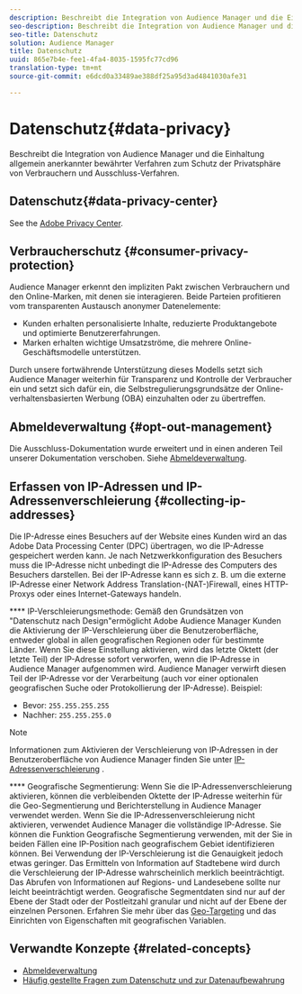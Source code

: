 ```yaml
---
description: Beschreibt die Integration von Audience Manager und die Einhaltung allgemein anerkannter bewährter Verfahren zum Schutz der Privatsphäre von Verbrauchern und Ausschluss-Verfahren.
seo-description: Beschreibt die Integration von Audience Manager und die Einhaltung allgemein anerkannter bewährter Verfahren zum Schutz der Privatsphäre von Verbrauchern und Ausschluss-Verfahren.
seo-title: Datenschutz
solution: Audience Manager
title: Datenschutz
uuid: 865e7b4e-fee1-4fa4-8035-1595fc77cd96
translation-type: tm+mt
source-git-commit: e6dcd0a33489ae388df25a95d3ad4841030afe31

---
```



# Datenschutz{#data-privacy}

Beschreibt die Integration von Audience Manager und die Einhaltung allgemein anerkannter bewährter Verfahren zum Schutz der Privatsphäre von Verbrauchern und Ausschluss-Verfahren.

## Datenschutz{#data-privacy-center}

See the [Adobe Privacy Center](https://www.adobe.com/privacy/opt-out.html).

## Verbraucherschutz {#consumer-privacy-protection}

Audience Manager erkennt den impliziten Pakt zwischen Verbrauchern und den Online-Marken, mit denen sie interagieren. Beide Parteien profitieren vom transparenten Austausch anonymer Datenelemente:

* Kunden erhalten personalisierte Inhalte, reduzierte Produktangebote und optimierte Benutzererfahrungen.
* Marken erhalten wichtige Umsatzströme, die mehrere Online-Geschäftsmodelle unterstützen.

Durch unsere fortwährende Unterstützung dieses Modells setzt sich Audience Manager weiterhin für Transparenz und Kontrolle der Verbraucher ein und setzt sich dafür ein, die Selbstregulierungsgrundsätze der Online-verhaltensbasierten Werbung (OBA) einzuhalten oder zu übertreffen.

## Abmeldeverwaltung {#opt-out-management}

Die Ausschluss-Dokumentation wurde erweitert und in einen anderen Teil unserer Dokumentation verschoben. Siehe [Abmeldeverwaltung](../../overview/data-security-and-privacy/opt-out-management.md).

<!-- 

<p>  </p>
<table id="table_A1FF33B328BD451FAFF6C6B8422F928B"> 
 <tgroup cols="2">
  <colspec colnum="1" colname="col1" colwidth="1.00*" />
  <colspec colnum="2" colname="col2" colwidth="2.74*" />
  <thead> 
   <tr> 
    <th colname="col1" class="entry"> Opt-Out For </th> 
    <th colname="col2" class="entry"> Description </th> 
   </tr>
  </thead> 
  <tbody> 
   <tr> 
    <td colname="col1"> <p>Adobe Experience Cloud </p> </td> 
    <td colname="col2"> <p>The <a href="https://www.adobe.com/privacy/opt-out.html#customeruse" format="http" scope="external"> Your Privacy Choices page</a> provides 1-click features that let you control and opt-out of data collection by the Adobe Experience Cloud advertising solutions (including Audience Manager). Specifically, see the <a href="https://www.adobe.com/privacy/opt-out.html#customeruse" format="http" scope="external"> business customer section</a> of the Privacy Choices page. </p> </td> 
   </tr> 
   <tr> 
    <td colname="col1"> <p>Browsers that do not support third-party cookies </p> </td> 
    <td colname="col2"> <p>See <a href="../../features/declared-ids.md#declared-id-targeting"> Declared ID Targeting</a>. </p> </td> 
   </tr> 
   <tr> 
    <td colname="col1"> <p>Mobile devices </p> </td> 
    <td colname="col2"> <p>See the opt-out and privacy settings for: </p> <p> 
      <ul id="ul_86EFAB879215403D937B5148C26A41D9"> 
       <li id="li_C0B544E8F4FE473B94A5436D3A60BDB1"><a href="https://marketing.adobe.com/resources/help/en_US/mobile/android/privacy.html" format="https" scope="external"> Android devices</a> </li> 
       <li id="li_26C787BAB729499A9FEDF055E9AB0637"><a href="https://marketing.adobe.com/resources/help/en_US/mobile/ios/privacy.html" format="https" scope="external"> iOS devices</a> </li> 
      </ul> </p> </td> 
   </tr> 
  </tbody> 
 </tgroup> 
</table>

 -->

## Erfassen von IP-Adressen und IP-Adressenverschleierung {#collecting-ip-addresses}

<!-- 

Adobe has enabled processes and offers settings that allow customers to use Audience Manager in compliance with applicable data privacy laws.

-->

Die IP-Adresse eines Besuchers auf der Website eines Kunden wird an das Adobe Data Processing Center (DPC) übertragen, wo die IP-Adresse gespeichert werden kann. Je nach Netzwerkkonfiguration des Besuchers muss die IP-Adresse nicht unbedingt die IP-Adresse des Computers des Besuchers darstellen. Bei der IP-Adresse kann es sich z. B. um die externe IP-Adresse einer Network Address Translation-(NAT-)Firewall, eines HTTP-Proxys oder eines Internet-Gateways handeln.

**** IP-Verschleierungsmethode: Gemäß den Grundsätzen von "Datenschutz nach Design"ermöglicht Adobe Audience Manager Kunden die Aktivierung der IP-Verschleierung über die Benutzeroberfläche, entweder global in allen geografischen Regionen oder für bestimmte Länder. Wenn Sie diese Einstellung aktivieren, wird das letzte Oktett (der letzte Teil) der IP-Adresse sofort verworfen, wenn die IP-Adresse in Audience Manager aufgenommen wird. Audience Manager verwirft diesen Teil der IP-Adresse vor der Verarbeitung (auch vor einer optionalen geografischen Suche oder Protokollierung der IP-Adresse). Beispiel:

* Bevor: `255.255.255.255`
* Nachher: `255.255.255.0`

>[!NOTE]
>
>Informationen zum Aktivieren der Verschleierung von IP-Adressen in der Benutzeroberfläche von Audience Manager finden Sie unter [IP-Adressenverschleierung](/help/using/features/administration/ip-obfuscation.md) .

**** Geografische Segmentierung: Wenn Sie die IP-Adressenverschleierung aktivieren, können die verbleibenden Oktette der IP-Adresse weiterhin für die Geo-Segmentierung und Berichterstellung in Audience Manager verwendet werden. Wenn Sie die IP-Adressenverschleierung nicht aktivieren, verwendet Audience Manager die vollständige IP-Adresse. Sie können die Funktion Geografische Segmentierung verwenden, mit der Sie in beiden Fällen eine IP-Position nach geografischem Gebiet identifizieren können. Bei Verwendung der IP-Verschleierung ist die Genauigkeit jedoch etwas geringer. Das Ermitteln von Information auf Stadtebene wird durch die Verschleierung der IP-Adresse wahrscheinlich merklich beeinträchtigt. Das Abrufen von Informationen auf Regions- und Landesebene sollte nur leicht beeinträchtigt werden. Geografische Segmentdaten sind nur auf der Ebene der Stadt oder der Postleitzahl granular und nicht auf der Ebene der einzelnen Personen. Erfahren Sie mehr über das [Geo-Targeting](/help/using/features/traits/trait-geotarget-keys.md) und das Einrichten von Eigenschaften mit geografischen Variablen.

## Verwandte Konzepte {#related-concepts}

* [Abmeldeverwaltung](/help/using/overview/data-security-and-privacy/opt-out-management.md)
* [Häufig gestellte Fragen zum Datenschutz und zur Datenaufbewahrung](/help/using/faq/faq-privacy.md)